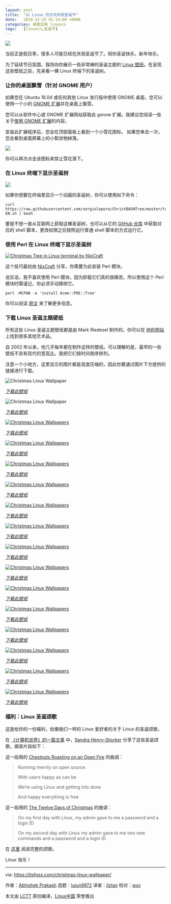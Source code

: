 ```yaml
---
layout: post
title:	"以 Linux 的方式庆祝圣诞节"
date:	2018-12-25 01:14:00 +0800 
categories:	桌面应用 linuxcn 
tags:	[linuxcn,圣诞节]
---
```



![](/Asserts/Images/album/201812/25/011422uz6z1iy36wy6nmcn.jpg)


当前正是假日季，很多人可能已经在庆祝圣诞节了。祝你圣诞快乐，新年快乐。


为了延续节日氛围，我将向你展示一些非常棒的圣诞主题的 [Linux 壁纸](https://itsfoss.com/beautiful-linux-wallpapers/)。在呈现这些壁纸之前，先来看一棵 Linux 终端下的圣诞树。


### 让你的桌面飘雪（针对 GNOME 用户）






如果您在 Ubuntu 18.04 或任何其他 Linux 发行版中使用 GNOME 桌面，您可以使用一个小的 [GNOME 扩展](https://itsfoss.com/gnome-shell-extensions/)并在桌面上飘雪。


您可以从软件中心或 GNOME 扩展网站获取此 gsnow 扩展。我建议您阅读一些关于[使用 GNOME 扩展](https://itsfoss.com/gnome-shell-extensions/)的内容。


安装此扩展程序后，您会在顶部面板上看到一个小雪花图标。 如果您单击一次，您会看到桌面屏幕上的小絮状物掉落。


![](/Asserts/Images/album/201812/25/012642ddkh5ze13e1sweez.gif)


你可以再次点击该图标来禁止雪花落下。


### 在 Linux 终端下显示圣诞树


![](/Asserts/Images/album/201812/25/083753hb45bqq55kqb4b4b.gif)


如果你想要在终端里显示一个动画的圣诞树，你可以使用如下命令：



```
curl https://raw.githubusercontent.com/sergiolepore/ChristBASHTree/master/tree-EN.sh | bash
```

要是不想一直从互联网上获取这棵圣诞树，也可以从它的 [GitHub 仓库](https://github.com/sergiolepore/ChristBASHTree) 中获取对应的 shell 脚本，更改权限之后按照运行普通 shell 脚本的方式运行它。


### 使用 Perl 在 Linux 终端下显示圣诞树


[![Christmas Tree in Linux terminal by NixCraft](/Asserts/Images/album/201812/25/011453fr1uz6wsun312r2x.gif)](https://itsfoss.com/christmas-linux-wallpaper/perl-tree/)


这个技巧最初由 [NixCraft](https://www.cyberciti.biz/open-source/command-line-hacks/linux-unix-desktop-fun-christmas-tree-for-your-terminal/) 分享，你需要为此安装 Perl 模块。


说实话，我不喜欢使用 Perl 模块，因为卸载它们真的很痛苦。所以使用这个 Perl 模块时需谨记，你必须手动移除它。



```
perl -MCPAN -e 'install Acme::POE::Tree'
```

你可以阅读 [原文](https://www.cyberciti.biz/open-source/command-line-hacks/linux-unix-desktop-fun-christmas-tree-for-your-terminal/) 来了解更多信息。


### 下载 Linux 圣诞主题壁纸


所有这些 Linux 圣诞主题壁纸都是由 Mark Riedesel 制作的，你可以在 [他的网站](http://www.klowner.com/) 上找到很多其他艺术品。


自 2002 年以来，他几乎每年都在制作这样的壁纸。可以理解的是，最早的一些壁纸不具有现代的宽高比。我把它们按时间倒序排列。


注意一个小地方，这里显示的图片都是高度压缩的，因此你要通过图片下方提供的链接进行下载。


![Christmas Linux Wallpaper](/Asserts/Images/album/201812/25/012645u9pqo24vq49pzg7z.jpg)


*[下载此壁纸](http://www.klowner.com/wallery/christmas_tux_2018/download/ChristmasTux2018_4K_3840x2160.png)*


![Christmas Linux Wallpaper](/Asserts/Images/album/201812/25/011455hp3tz2ydj3hjwtat.jpg)


*[下载此壁纸](http://klowner.com/wallery/christmas_tux_2017/download/ChristmasTux2017_3840x2160.png)*


[![Christmas Linux Wallpapers](/Asserts/Images/album/201812/25/011456idz7fcp4d7yv8pi3.jpg)](https://itsfoss.com/christmas-linux-wallpaper/christmastux2016_3840x2160_result/)


*[下载此壁纸](http://www.klowner.com/wallpaper/christmas_tux_2016/)*


[![Christmas Linux Wallpapers](/Asserts/Images/album/201812/25/011458zh4hxszxd4d0xsn4.jpg)](https://itsfoss.com/christmas-linux-wallpaper/christmastux2015_2560x1920_result/)


*[下载此壁纸](http://www.klowner.com/wallpaper/christmas_tux_2015/)*


[![Christmas Linux Wallpapers](/Asserts/Images/album/201812/25/011459lggeko9vpz49zge9.jpg)](https://itsfoss.com/christmas-linux-wallpaper/christmastux2014_2560x1440_result/)


*[下载此壁纸](http://www.klowner.com/wallpaper/christmas_tux_2014/)*


[![Christmas Linux Wallpapers](/Asserts/Images/album/201812/25/011500pnddrwon5r65555r.jpg)](https://itsfoss.com/christmas-linux-wallpaper/christmastux2013_result/)


*[下载此壁纸](http://www.klowner.com/wallpaper/christmas_tux_2013/)*


[![Christmas Linux Wallpapers](/Asserts/Images/album/201812/25/011501omncdcdg7iz6j4d7.jpg)](https://itsfoss.com/christmas-linux-wallpaper/christmastux2012_2560x1440_result/)


*[下载此壁纸](http://www.klowner.com/wallpaper/christmas_tux_2012/)*


[![Christmas Linux Wallpapers](/Asserts/Images/album/201812/25/011502t8az0k8knw2db0wh.jpg)](https://itsfoss.com/christmas-linux-wallpaper/christmastux2011_2560x1440_result/)


*[下载此壁纸](http://www.klowner.com/wallpaper/christmas_tux_2011/)*


[![Christmas Linux Wallpapers](/Asserts/Images/album/201812/25/011503tshyms0888rxf0jy.jpg)](https://itsfoss.com/christmas-linux-wallpaper/christmastux2010_5120x2880_result/)


*[下载此壁纸](http://www.klowner.com/wallpaper/christmas_tux_2010/)*


[![Christmas Linux Wallpapers](/Asserts/Images/album/201812/25/011505qy76zydaqq75jddx.jpg)](https://itsfoss.com/christmas-linux-wallpaper/christmastux2009_1600x1200_result/)


*[下载此壁纸](http://www.klowner.com/wallpaper/christmas_tux_2009/)*


[![Christmas Linux Wallpapers](/Asserts/Images/album/201812/25/011506un5usivbaucpy3dm.jpg)](https://itsfoss.com/christmas-linux-wallpaper/christmastux2008_2560x1600_result/)


*[下载此壁纸](http://www.klowner.com/wallpaper/christmas_tux_2008/)*


[![Christmas Linux Wallpapers](/Asserts/Images/album/201812/25/011507b3bk4xkhuyhzkukf.jpg)](https://itsfoss.com/christmas-linux-wallpaper/christmastux2007_2560x1600_result/)


*[下载此壁纸](http://www.klowner.com/wallpaper/christmas_tux_2007/)*


[![Christmas Linux Wallpapers](/Asserts/Images/album/201812/25/011508shrvy5yvaenjvz57.jpg)](https://itsfoss.com/christmas-linux-wallpaper/christmastux2006_1024x768_result/)


*[下载此壁纸](http://www.klowner.com/wallpaper/christmas_tux_2006/)*


[![Christmas Linux Wallpapers](/Asserts/Images/album/201812/25/011509lkk84l7647klfl7l.jpg)](https://itsfoss.com/christmas-linux-wallpaper/christmastux2005_1600x1200_result/)


*[下载此壁纸](http://www.klowner.com/wallpaper/christmas_tux_2005/)*


[![Christmas Linux Wallpapers](/Asserts/Images/album/201812/25/011510a481immrwm8z1i2q.jpg)](https://itsfoss.com/christmas-linux-wallpaper/christmastux2004_1600x1200_result/)


*[下载此壁纸](http://www.klowner.com/wallpaper/christmas_tux_2004/)*


[![Christmas Linux Wallpapers](/Asserts/Images/album/201812/25/011511rp9t6apk4g95rux0.jpg)](https://itsfoss.com/christmas-linux-wallpaper/christmastux2002_1600x1200_result/)


*[下载此壁纸](http://www.klowner.com/wallpaper/christmas_tux_2002/)*


### 福利：Linux 圣诞颂歌


这是给你的一份福利，给像我们一样的 Linux 爱好者的关于 Linux 的圣诞颂歌。


在 [《计算机世界》的一篇文章](http://www.computerworld.com/article/3151076/linux/merry-linux-to-you.html) 中，[Sandra Henry-Stocker](https://twitter.com/bugfarm) 分享了这些圣诞颂歌。摘录片段如下：


这一段用的 [Chestnuts Roasting on an Open Fire](https://www.youtube.com/watch?v=dhzxQCTCI3E) 的曲调：



> 
> Running merrily on open source
> 
> 
> With users happy as can be
> 
> 
> We’re using Linux and getting lots done
> 
> 
> And happy everything is free
> 
> 
> 


这一段用的 [The Twelve Days of Christmas](https://www.youtube.com/watch?v=oyEyMjdD2uk) 的曲调：



> 
> On my first day with Linux, my admin gave to me a password and a login ID
> 
> 
> On my second day with Linux my admin gave to me two new commands and a password and a login ID
> 
> 
> 


在 [这里](http://www.computerworld.com/article/3151076/linux/merry-linux-to-you.html) 阅读完整的颂歌。


Linux 快乐！




---


via: <https://itsfoss.com/christmas-linux-wallpaper/>


作者：[Abhishek Prakash](https://itsfoss.com/author/abhishek/) 选题：[lujun9972](https://github.com/lujun9972) 译者：[jlztan](https://github.com/jlztan) 校对：[wxy](https://github.com/wxy)


本文由 [LCTT](https://github.com/LCTT/TranslateProject) 原创编译，[Linux中国](https://linux.cn/) 荣誉推出

